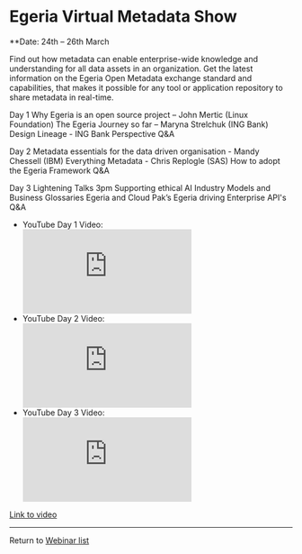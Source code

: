 <!-- SPDX-License-Identifier: CC-BY-4.0 -->
<!-- Copyright Contributors to the ODPi Egeria project 2020. -->

# Egeria Virtual Metadata Show

**Date: 24th – 26th March

Find out how metadata can enable enterprise-wide knowledge and understanding for all data assets in an organization. Get the latest information on the Egeria Open Metadata exchange standard and capabilities, that makes it possible for any tool or application repository to share metadata in real-time.

Day 1
Why Egeria is an open source project – John Mertic (Linux Foundation)
The Egeria Journey so far – Maryna Strelchuk (ING Bank)
Design Lineage - ING Bank Perspective
Q&A

Day 2
Metadata essentials for the data driven organisation - Mandy Chessell (IBM)
Everything Metadata - Chris Replogle (SAS)
How to adopt the Egeria Framework
Q&A

Day 3 Lightening Talks 3pm
Supporting ethical AI
Industry Models and Business Glossaries
Egeria and Cloud Pak’s
Egeria driving Enterprise API's
Q&A

* YouTube Day 1 Video:
    <div class="video-wrapper">
        <iframe src="https://www.youtube.com/watch?v=DvmQSCjGNVY" title="YouTube video player" frameborder="0" allow="accelerometer; autoplay; clipboard-write; encrypted-media; gyroscope; picture-in-picture" allowfullscreen></iframe>
    </div>
* YouTube Day 2 Video:
    <div class="video-wrapper">
        <iframe src="https://www.youtube.com/watch?v=uCK7BmgxuqY" title="YouTube video player" frameborder="0" allow="accelerometer; autoplay; clipboard-write; encrypted-media; gyroscope; picture-in-picture" allowfullscreen></iframe>
    </div>
* YouTube Day 3 Video:
    <div class="video-wrapper">
        <iframe src="https://www.youtube.com/watch?v=jsq2dcB2IxQ" title="YouTube video player" frameborder="0" allow="accelerometer; autoplay; clipboard-write; encrypted-media; gyroscope; picture-in-picture" allowfullscreen></iframe>
    </div>

[Link to video](https://www.youtube.com/watch?v=jsq2dcB2IxQ)

----
Return to [Webinar list](..)
